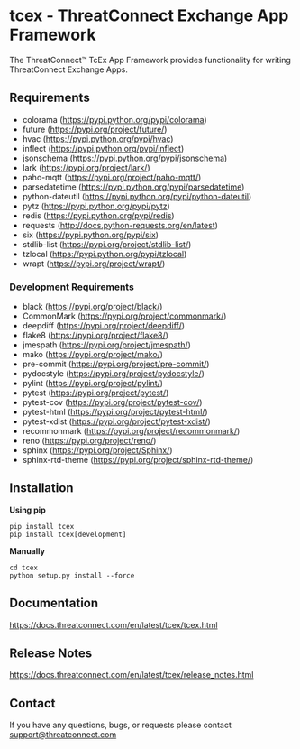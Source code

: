 # tcex - ThreatConnect Exchange App Framework

The ThreatConnect&trade; TcEx App Framework provides functionality for writing ThreatConnect Exchange Apps.

## Requirements

 * colorama (https://pypi.python.org/pypi/colorama)
 * future (https://pypi.org/project/future/)
 * hvac (https://pypi.python.org/pypi/hvac)
 * inflect (https://pypi.python.org/pypi/inflect)
 * jsonschema (https://pypi.python.org/pypi/jsonschema)
 * lark (https://pypi.org/project/lark/)
 * paho-mqtt (https://pypi.org/project/paho-mqtt/)
 * parsedatetime (https://pypi.python.org/pypi/parsedatetime)
 * python-dateutil (https://pypi.python.org/pypi/python-dateutil)
 * pytz (https://pypi.python.org/pypi/pytz)
 * redis (https://pypi.python.org/pypi/redis)
 * requests (http://docs.python-requests.org/en/latest)
 * six (https://pypi.python.org/pypi/six)
 * stdlib-list (https://pypi.org/project/stdlib-list/)
 * tzlocal (https://pypi.python.org/pypi/tzlocal)
 * wrapt (https://pypi.org/project/wrapt/)

### Development Requirements

 * black (https://pypi.org/project/black/)
 * CommonMark (https://pypi.org/project/commonmark/)
 * deepdiff (https://pypi.org/project/deepdiff/)
 * flake8 (https://pypi.org/project/flake8/)
 * jmespath (https://pypi.org/project/jmespath/)
 * mako (https://pypi.org/project/mako/)
 * pre-commit (https://pypi.org/project/pre-commit/)
 * pydocstyle (https://pypi.org/project/pydocstyle/)
 * pylint (https://pypi.org/project/pylint/)
 * pytest (https://pypi.org/project/pytest/)
 * pytest-cov (https://pypi.org/project/pytest-cov/)
 * pytest-html (https://pypi.org/project/pytest-html/)
 * pytest-xdist (https://pypi.org/project/pytest-xdist/)
 * recommonmark (https://pypi.org/project/recommonmark/)
 * reno (https://pypi.org/project/reno/)
 * sphinx (https://pypi.org/project/Sphinx/)
 * sphinx-rtd-theme (https://pypi.org/project/sphinx-rtd-theme/)

## Installation

**Using pip**

```
pip install tcex
pip install tcex[development]
```

**Manually**

```
cd tcex
python setup.py install --force
```

## Documentation

https://docs.threatconnect.com/en/latest/tcex/tcex.html

## Release Notes

https://docs.threatconnect.com/en/latest/tcex/release_notes.html

## Contact

If you have any questions, bugs, or requests please contact support@threatconnect.com
